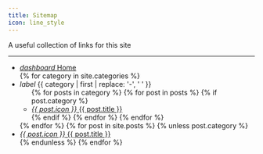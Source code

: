 ```yaml
---
title: Sitemap
icon: line_style
---
```


A useful collection of links for this site

---

<ul class="sitemap">
    <li>
        <a href="/" class="pjax-link waves-effect">
            <i class="material-icons">dashboard</i>
            Home
        </a>
    </li>
    {% for category in site.categories %}
        <li>
            <span href="#" class="waves-effect">
                <i class="material-icons">label</i>
                {{ category | first | replace: '-', ' ' }}
            </span>
            <ul>
                {% for posts in category %}
                    {% for post in posts %}
                        {% if post.category %}
                            <li>
                                <a href="{{ post.url }}" class="pjax-link waves-effect">
                                    <i class="material-icons">{{ post.icon }}</i>
                                    {{ post.title }}
                                </a>
                            </li>
                        {% endif %}
                    {% endfor %}
                {% endfor %}
            </ul>
        </li>
    {% endfor %}
    {% for post in site.posts %}
        {% unless post.category %}
            <li>
                <a href="{{ post.url }}" class="pjax-link waves-effect">
                    <i class="material-icons">{{ post.icon }}</i>
                    {{ post.title }}
                </a>
            </li>
        {% endunless %}
    {% endfor %}
</ul>
